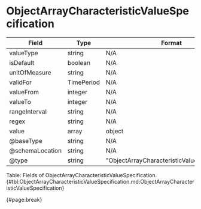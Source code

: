 <!--
    ATTENTION: This file was generated via gradle!
               Do NOT manually edit this file! Any such changes will be overwritten!
-->

# ObjectArrayCharacteristicValueSpecification

| Field | Type | Format | Required |
| ------- | ------- | ------- | --- |
| valueType | string | N/A | No |
| isDefault | boolean | N/A | No |
| unitOfMeasure | string | N/A | No |
| validFor | TimePeriod | N/A | No |
| valueFrom | integer | N/A | No |
| valueTo | integer | N/A | No |
| rangeInterval | string | N/A | No |
| regex | string | N/A | No |
| value | array | object | No |
| @baseType | string | N/A | No |
| @schemaLocation | string | N/A | No |
| @type | string | "ObjectArrayCharacteristicValueSpecification" | Yes |

Table: Fields of ObjectArrayCharacteristicValueSpecification. {#tbl:ObjectArrayCharacteristicValueSpecification.md:ObjectArrayCharacteristicValueSpecification}

{#page:break}
